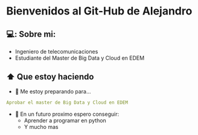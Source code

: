 # Bienvenidos al Git-Hub de Alejandro

## 💻: Sobre mi:
- Ingeniero de telecomunicaciones 
- Estudiante del Master de Big Data y Cloud en EDEM
  


## ⬆ Que estoy haciendo
- 🔨 Me estoy preparando para...
```yaml
Aprobar el master de Big Data y Cloud en EDEM
```

- 🎯 En un futuro proximo espero conseguir:
  - Aprender a programar en python
  - Y mucho mas
